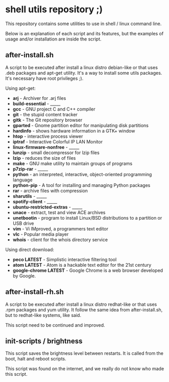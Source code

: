 # shell utils repository ;)

This repository contains some utilities to use in shell / linux command line.

Below is an explanation of each script and its features, but the examples of usage and/or installation are inside the script.

after-install.sh
-------------------

A script to be executed after install a linux distro debian-like or that uses .deb packages and apt-get utility.
It's a way to install some utils packages.
It's necessary have root privileges ;).

Using apt-get:
- **arj** - Archiver for .arj files
- **build-essential** - _____
- **gcc** - GNU project C and C++ compiler
- **git** - the stupid content tracker
- **gitk** - The Git repository browser
- **gparted** - Gnome partition editor for manipulating disk partitions
- **hardinfo** - shows hardware information in a GTK+ window
- **htop** - interactive process viewer
- **iptraf** - Interactive Colorful IP LAN Monitor
- **linux-firmware-nonfree** - _____
- **lunzip** - small decompressor for lzip files
- **lzip** - reduces the size of files
- **make** - GNU make utility to maintain groups of programs
- **p7zip-rar** - _____
- **python** - an interpreted, interactive, object-oriented programming language
- **python-pip** - A tool for installing and managing Python packages
- **rar** - archive files with compression
- **sharutils** - _____
- **spotify-client** - _____
- **ubuntu-restricted-extras** - _____
- **unace** - extract, test and view ACE archives
- **unetbootin** - program to install Linux/BSD distributions to  a partition or USB drive
- **vim** - Vi IMproved, a programmers text editor
- **vlc** - Popular media player
- **whois** - client for the whois directory service

Using direct download:
- **peco LATEST** - Simplistic interactive filtering tool
- **atom LATEST** - Atom is a hackable text editor for the 21st century
- **google-chrome LATEST** - Google Chrome is a web browser developed by Google.

after-install-rh.sh
-------------------

A script to be executed after install a linux distro redhat-like or that uses .rpm packages and yum utility.
It follow the same idea from after-install.sh, but to redhat-like systems, like said.

This script need to be continued and improved.

init-scripts / brightness
-------------------

This script saves the brightness level between restarts. It is called from the boot, halt and reboot scripts.

This script was found on the internet, and we really do not know who made this script.

